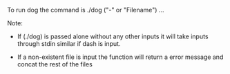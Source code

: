 To run dog the command is ./dog ("-" or "Filename") ...

Note: 
- If (./dog) is passed alone without any other inputs it will take inputs through stdin similar if dash is input.

- If a non-existent file is input the function will return a error message and concat the rest of the files


